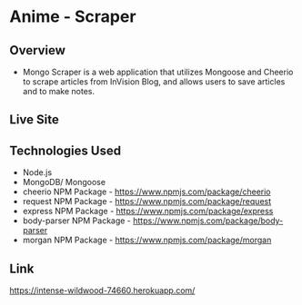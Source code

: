 # Anime - Scraper

## Overview
- Mongo Scraper is a web application that utilizes Mongoose and Cheerio to scrape articles from InVision Blog, and allows users to save articles and to make notes.

## Live Site


## Technologies Used
- Node.js
- MongoDB/ Mongoose
- cheerio NPM Package - https://www.npmjs.com/package/cheerio
- request NPM Package - https://www.npmjs.com/package/request
- express NPM Package - https://www.npmjs.com/package/express
- body-parser NPM Package - https://www.npmjs.com/package/body-parser
- morgan NPM Package - https://www.npmjs.com/package/morgan

## Link
https://intense-wildwood-74660.herokuapp.com/

